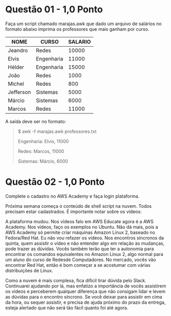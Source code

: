# Questão 01 - 1,0 Ponto
Faça um script chamado marajas.awk que dado um arquivo de salários no formato abaixo imprima os professores que mais ganham por curso.

| NOME      | CURSO      | SALARIO |
| --------- | ---------- | ------- |
| Jeandro   | Redes      | 10000   |
| Elvis     | Engenharia | 11000   |
| Hélder    | Engenharia | 15000   |
| João      | Redes      | 1000    |
| Michel    | Redes      | 800     |
| Jefferson | Sistemas   | 5000    |
| Márcio    | Sistemas   | 6000    |
| Marcos    | Redes      | 11000   |
                        
A saída deve ser no formato:

> $ awk -f marajas.awk professores.txt
> 
> Engenharia: Elvis,   11000
> 
> Redes:      Marcos,  11000
> 
> Sistemas:   Márcio,  6000                        
                        
# Questão 02 - 1,0 Ponto
Complete o cadastro no AWS Academy e faça login plataforma.

Próxima semana começa o conteúdo de shell script na nuvem. Todos precisam estar cadastrados. É importante notar sobre os vídeos:

 A plataforma mudou. Nos vídeos falo em AWS Educate agora é a AWS Academy.
 Nos vídeos, faço os exemplos no Ubuntu. Não dá mais, pois a AWS Academy só permite criar máquinas Amazon Linux 2, baseado no Fedora/Red Hat.
Eu não vou refazer os vídeos. Nos encontros síncronos da quinta, quem assistir o vídeo e não entender algo em relação às mudanças, pode trazer as dúvidas. Vocês também terão que ter a autonomia para encontrar os comandos equivalentes no Amazon Linux 2, algo normal para um aluno do curso de Redesde Computadores. No mercado, vocês vão encontrar Red Hat, então é bom começar a se acostumar com várias distribuições de Linux.

Como a nuvem é mais complexa, fica difícil tirar dúvida pelo Slack. Continuarei ajudando por lá, mas enfatizo a importância de vocês assistirem os vídeos e perceberem qualquer diferença que não consigam lidar e levem as dúvidas para o encontro síncrono. Se você deixar para assistir em cima da hora, ou sequer assistir, e precisa de ajuda próximo do prazo da entrega, esteja alertado que não será tão fácil quanto foi até agora.

